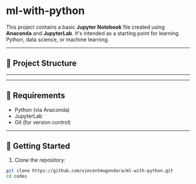 # ml-with-python

This project contains a basic **Jupyter Notebook** file created using **Anaconda** and **JupyterLab**. It's intended as a starting point for learning Python, data science, or machine learning.

---

## 📁 Project Structure


---


---

## 🧰 Requirements

- Python (via Anaconda)
- JupyterLab
- Git (for version control)

---

## 🚀 Getting Started

1. Clone the repository:

```bash
git clone https://github.com/vincentmugondora/ml-with-python.git
cd codes



